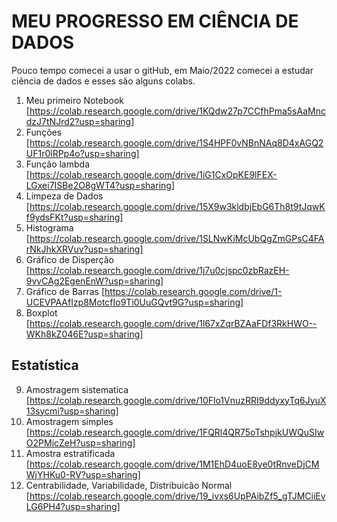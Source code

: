 # MEU PROGRESSO EM CIÊNCIA DE DADOS
Pouco tempo comecei a usar o gitHub, em Maio/2022 comecei a estudar ciência de dados e esses são alguns colabs.

1. Meu primeiro Notebook [https://colab.research.google.com/drive/1KQdw27p7CCfhPma5sAaMncdzJ7tNJrd2?usp=sharing]
2. Funções [https://colab.research.google.com/drive/1S4HPF0vNBnNAq8D4xAGQ2UF1r0lRPp4o?usp=sharing]
3. Função lambda [https://colab.research.google.com/drive/1iG1CxOpKE9lFEX-LGxei7ISBe2O8gWT4?usp=sharing]
4. Limpeza de Dados  [https://colab.research.google.com/drive/15X9w3kldbjEbG6Th8t9tJqwKf9ydsFKt?usp=sharing]
5. Histograma [https://colab.research.google.com/drive/1SLNwKiMcUbQgZmGPsC4FArNkJhkXRVuv?usp=sharing]
6. Gráfico de Disperção [https://colab.research.google.com/drive/1j7u0cjspc0zbRazEH-9vvCAg2EgenEnW?usp=sharing]
7. Gráfico de Barras [https://colab.research.google.com/drive/1-UCEVPAAfIzp8MotcfIo9Ti0UuGQvt9G?usp=sharing]
8. Boxplot [https://colab.research.google.com/drive/1l67xZqrBZAaFDf3RkHWO--WKh8kZ046E?usp=sharing]

## Estatística

9. Amostragem sistematica [https://colab.research.google.com/drive/10Flo1VnuzRRI9ddyxyTq6JyuX13sycmi?usp=sharing]
10. Amostragem simples [https://colab.research.google.com/drive/1FQRl4QR75oTshpjkUWQuSIwO2PMicZeH?usp=sharing]
11. Amostra estratificada [https://colab.research.google.com/drive/1M1EhD4uoE8ye0tRnveDjCMWjYHKu0-RV?usp=sharing]
12. Centrabilidade, Variabilidade, Distribuicão Normal [https://colab.research.google.com/drive/19_ivxs6UpPAibZf5_gTJMCiiEvLG6PH4?usp=sharing]
